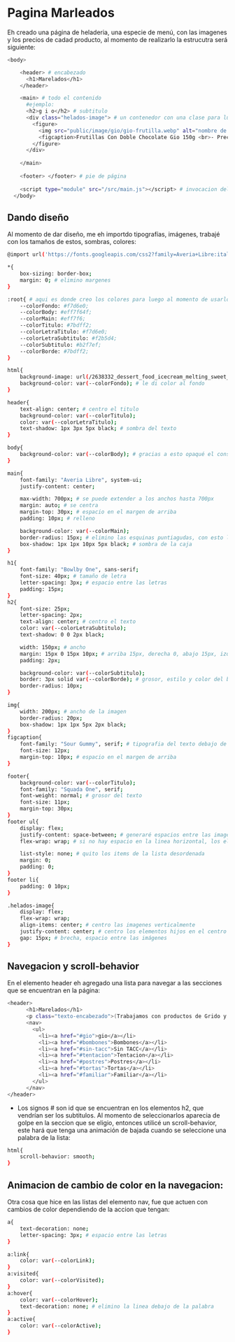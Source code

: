 # Pagina Marleados
Eh creado una página de heladeria, una especie de menú, con las imagenes y los precios de cadad producto, al momento de realizarlo la estrucutra será siguiente:
```sh
<body>

    <header> # encabezado
      <h1>Marelados</h1>
    </header>

    <main> # todo el contenido
      #ejemplo:
      <h2>g i o</h2> # subtitulo
      <div class="helados-image"> # un contenedor con una clase para luego trabajar con ella
        <figure>
          <img src="public/image/gio/gio-frutilla.webp" alt="nombre de la imagen"> #imagen
          <figcaption>Frutillas Con Doble Chocolate Gio 150g <br>- Precio: $4200</figcaption> #texto debajo de la imagen
        </figure>
      </div>
      
    </main>
    
    <footer> </footer> # pie de página
    
    <script type="module" src="/src/main.js"></script> # invocacion del main.js
  </body>
```

## Dando diseño
Al momento de dar diseño, me eh importdo tipografías, imágenes, trabajé con los tamaños de estos, sombras, colores:
```sh
@import url('https://fonts.googleapis.com/css2?family=Averia+Libre:ital,wght@0,300;0,400;0,700;1,300;1,400;1,700&family=Bowlby+One&family=Sour+Gummy:ital,wght@0,100..900;1,100..900&family=Squada+One&display=swap');

*{
    box-sizing: border-box;
    margin: 0; # elimino margenes
}

:root{ # aqui es donde creo los colores para luego al momento de usarlos, utilizo el var()
    --colorFondo: #f7d6e0;
    --colorBody: #eff7f64f;
    --colorMain: #eff7f6;
    --colorTitulo: #7bdff2;
    --colorLetraTitulo: #f7d6e0;
    --colorLetraSubtitulo: #f2b5d4;
    --colorSubtitulo: #b2f7ef;
    --colorBorde: #7bdff2;
}

html{
    background-image: url(/2638332_dessert_food_icecream_melting_sweet_icon.png); # coloqué iconos de fondo
    background-color: var(--colorFondo); # le di color al fondo
}

header{
    text-align: center; # centro el titulo
    background-color: var(--colorTitulo);
    color: var(--colorLetraTitulo);
    text-shadow: 1px 3px 5px black; # sombra del texto
}

body{
    background-color: var(--colorBody); # gracias a esto opaqué el constraste de los iconos que hay de fondo, para eso tuve que poner un color arriba y hacerlo medio transparente.
}

main{
    font-family: "Averia Libre", system-ui;
    justify-content: center;

    max-width: 700px; # se puede extender a los anchos hasta 700px
    margin: auto; # se centra
    margin-top: 30px; # espacio en el margen de arriba
    padding: 10px; # relleno

    background-color: var(--colorMain);
    border-radius: 15px; # elimino las esquinas puntiagudas, con esto las redondeos
    box-shadow: 1px 1px 10px 5px black; # sombra de la caja
}

h1{
    font-family: "Bowlby One", sans-serif;
    font-size: 40px; # tamaño de letra
    letter-spacing: 3px; # espacio entre las letras
    padding: 15px;
}
h2{
    font-size: 25px;
    letter-spacing: 2px;
    text-align: center; # centro el texto
    color: var(--colorLetraSubtitulo);
    text-shadow: 0 0 2px black;

    width: 150px; # ancho
    margin: 15px 0 15px 10px; # arriba 15px, derecha 0, abajo 15px, izquierda 10px
    padding: 2px;

    background-color: var(--colorSubtitulo);
    border: 3px solid var(--colorBorde); # grosor, estilo y color del borde
    border-radius: 10px;
}

img{
    width: 200px; # ancho de la imagen
    border-radius: 20px;
    box-shadow: 1px 1px 5px 2px black;
}
figcaption{
    font-family: "Sour Gummy", serif; # tipografia del texto debajo de la imagen
    font-size: 12px; 
    margin-top: 10px; # espacio en el margen de arriba 
}

footer{
    background-color: var(--colorTitulo);
    font-family: "Squada One", serif;
    font-weight: normal; # grosor del texto
    font-size: 11px;
    margin-top: 30px;
}
footer ul{
    display: flex; 
    justify-content: space-between; # generaré espacios entre las imagenez pero no desde su inicio y final
    flex-wrap: wrap; # si no hay espacio en la linea horizontal, los elementos se colocarán debajo

    list-style: none; # quito los items de la lista desordenada
    margin: 0;
    padding: 0;
}
footer li{
    padding: 0 10px;
}

.helados-image{
    display: flex;
    flex-wrap: wrap;
    align-items: center; # centro las imagenes verticalmente
    justify-content: center; # centro los elementos hijos en el centro del contenedor a lo largo del eje principal
    gap: 15px; # brecha, espacio entre las imágenes
}
```

## Navegacion y scroll-behavior
En el elemento header eh agregado una lista para navegar a las secciones que se encuentran en la página:
```sh
<header>
      <h1>Marelados</h1>
      <p class="texto-encabezado">(Trabajamos con productos de Grido y gio)</p>
      <nav>
        <ul>
          <li><a href="#gio">gio</a></li>
          <li><a href="#bombones">Bombones</a></li>
          <li><a href="#sin-tacc">Sin TACC</a></li>
          <li><a href="#tentacion">Tentacion</a></li>
          <li><a href="#postres">Postres</a></li>
          <li><a href="#tortas">Tortas</a></li>
          <li><a href="#familiar">Familiar</a></li>
        </ul>
      </nav>
</header>
```
* Los signos # son id que se encuentran en los elementos h2, que vendrían ser los subtitulos. Al momento de seleccionarlos aparecia de golpe en la seccion que se eligio, entonces utilicé un scroll-behavior, este hará que tenga una animación de bajada cuando se seleccione una palabra de la lista:
```sh
html{
    scroll-behavior: smooth;
}
```
## Animacion de cambio de color en la navegacion:
Otra cosa que hice en las listas del elemento nav, fue que actuen con cambios de color dependiendo de la accion que tengan:
```sh
a{
    text-decoration: none;
    letter-spacing: 3px; # espacio entre las letras
}

a:link{
    color: var(--colorLink);
}
a:visited{
    color: var(--colorVisited);
}
a:hover{
    color: var(--colorHover);
    text-decoration: none; # elimino la linea debajo de la palabra
}
a:active{
    color: var(--colorActive);
}
```


